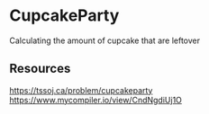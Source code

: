 # CupcakeParty

Calculating the amount of cupcake that are leftover 

## Resources
https://tssoj.ca/problem/cupcakeparty
https://www.mycompiler.io/view/CndNgdiUj1O
